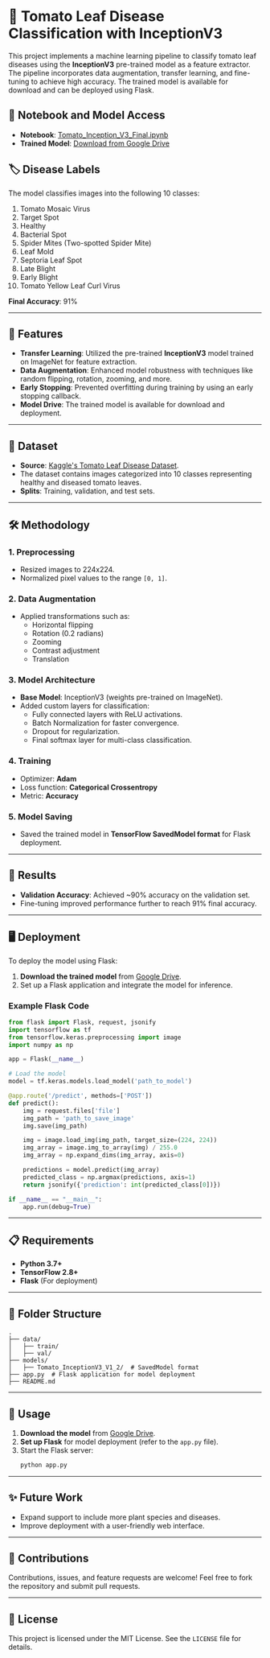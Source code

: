 # 🍅 Tomato Leaf Disease Classification with InceptionV3

This project implements a machine learning pipeline to classify tomato leaf diseases using the **InceptionV3** pre-trained model as a feature extractor. The pipeline incorporates data augmentation, transfer learning, and fine-tuning to achieve high accuracy. The trained model is available for download and can be deployed using Flask.

## 📂 Notebook and Model Access
- **Notebook**: [Tomato_Inception_V3_Final.ipynb](https://github.com/AgriScan-C242-PS521/Machine_Learning/blob/main/tomato/Tomato_InceptionV3_Final.ipynb)
- **Trained Model**: [Download from Google Drive](https://drive.google.com/file/d/1FMc3VgxUOLFTTyOssKnuA0svQq2tZtJ4/view?usp=sharing)

## 🏷️ Disease Labels
The model classifies images into the following 10 classes:
1. Tomato Mosaic Virus
2. Target Spot
3. Healthy
4. Bacterial Spot
5. Spider Mites (Two-spotted Spider Mite)
6. Leaf Mold
7. Septoria Leaf Spot
8. Late Blight
9. Early Blight
10. Tomato Yellow Leaf Curl Virus

**Final Accuracy**: 91%

---

## 🚀 Features
- **Transfer Learning**: Utilized the pre-trained **InceptionV3** model trained on ImageNet for feature extraction.
- **Data Augmentation**: Enhanced model robustness with techniques like random flipping, rotation, zooming, and more.
- **Early Stopping**: Prevented overfitting during training by using an early stopping callback.
- **Model Drive**: The trained model is available for download and deployment.

---

## 📂 Dataset
- **Source**: [Kaggle's Tomato Leaf Disease Dataset](https://www.kaggle.com/datasets/kaustubhb999/tomatoleaf/data).
- The dataset contains images categorized into 10 classes representing healthy and diseased tomato leaves.
- **Splits**: Training, validation, and test sets.

---

## 🛠️ Methodology

### 1. **Preprocessing**
- Resized images to 224x224.
- Normalized pixel values to the range `[0, 1]`.

### 2. **Data Augmentation**
- Applied transformations such as:
  - Horizontal flipping
  - Rotation (0.2 radians)
  - Zooming
  - Contrast adjustment
  - Translation

### 3. **Model Architecture**
- **Base Model**: InceptionV3 (weights pre-trained on ImageNet).
- Added custom layers for classification:
  - Fully connected layers with ReLU activations.
  - Batch Normalization for faster convergence.
  - Dropout for regularization.
  - Final softmax layer for multi-class classification.

### 4. **Training**
- Optimizer: **Adam**
- Loss function: **Categorical Crossentropy**
- Metric: **Accuracy**

### 5. **Model Saving**
- Saved the trained model in **TensorFlow SavedModel format** for Flask deployment.

---

## 🧪 Results
- **Validation Accuracy**: Achieved ~90% accuracy on the validation set.
- Fine-tuning improved performance further to reach 91% final accuracy.

---

## 🖥️ Deployment
To deploy the model using Flask:

1. **Download the trained model** from [Google Drive](https://drive.google.com/file/d/1FMc3VgxUOLFTTyOssKnuA0svQq2tZtJ4/view?usp=sharing).
2. Set up a Flask application and integrate the model for inference.

### Example Flask Code
```python
from flask import Flask, request, jsonify
import tensorflow as tf
from tensorflow.keras.preprocessing import image
import numpy as np

app = Flask(__name__)

# Load the model
model = tf.keras.models.load_model('path_to_model')

@app.route('/predict', methods=['POST'])
def predict():
    img = request.files['file']
    img_path = 'path_to_save_image'
    img.save(img_path)

    img = image.load_img(img_path, target_size=(224, 224))
    img_array = image.img_to_array(img) / 255.0
    img_array = np.expand_dims(img_array, axis=0)

    predictions = model.predict(img_array)
    predicted_class = np.argmax(predictions, axis=1)
    return jsonify({'prediction': int(predicted_class[0])})

if __name__ == "__main__":
    app.run(debug=True)
```

---

## 📋 Requirements
- **Python 3.7+**
- **TensorFlow 2.8+**
- **Flask** (For deployment)

---

## 📁 Folder Structure
```
.
├── data/
│   ├── train/
│   ├── val/
├── models/
│   ├── Tomato_InceptionV3_V1_2/  # SavedModel format
├── app.py  # Flask application for model deployment
├── README.md
```

---

## 📜 Usage
1. **Download the model** from [Google Drive](https://drive.google.com/file/d/1FMc3VgxUOLFTTyOssKnuA0svQq2tZtJ4/view?usp=sharing).
2. **Set up Flask** for model deployment (refer to the `app.py` file).
3. Start the Flask server:
   ```bash
   python app.py
   ```

---

## ✨ Future Work
- Expand support to include more plant species and diseases.
- Improve deployment with a user-friendly web interface.

---

## 🤝 Contributions
Contributions, issues, and feature requests are welcome! Feel free to fork the repository and submit pull requests.

---

## 📄 License
This project is licensed under the MIT License. See the `LICENSE` file for details.

